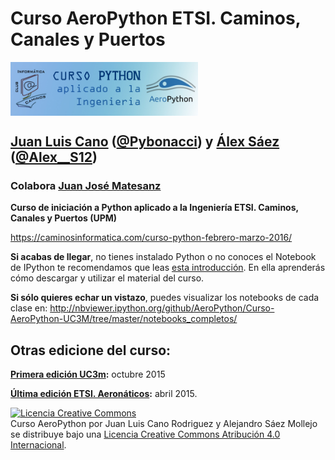 # Curso AeroPython ETSI. Caminos, Canales y Puertos 

<img src="./static/banner-CURSO.jpg" alt="AeroPython" align="center" style="width: 300px;"/>

## [Juan Luis Cano](http://es.linkedin.com/in/juanluiscanor) ([@Pybonacci](https://twitter.com/Pybonacci)) y [Álex Sáez](https://www.linkedin.com/in/alejandrosaezm) ([@Alex__S12](https://twitter.com/Alex__S12))

### Colabora [Juan José Matesanz](https://es.linkedin.com/in/juanjosematesanzsaiz/en) 

__Curso de iniciación a Python aplicado a la Ingeniería ETSI. Caminos, Canales y Puertos (UPM)__

https://caminosinformatica.com/curso-python-febrero-marzo-2016/

__Si acabas de llegar__, no tienes instalado Python o no conoces el Notebook de IPython te recomendamos que leas [esta introducción](http://nbviewer.ipython.org/github/AeroPython/Curso-AeroPython-UC3M/blob/master/notebooks_completos/Clase0_Bienvenido.ipynb). En ella aprenderás cómo descargar y utilizar el material del curso.

__Si sólo quieres echar un vistazo__, puedes visualizar los notebooks de cada clase en:
http://nbviewer.ipython.org/github/AeroPython/Curso-AeroPython-UC3M/tree/master/notebooks_completos/

## Otras edicione del curso:

__[Primera edición UC3m](http://pybonacci.org/2015/09/17/curso-aeropython-en-la-uc3m/):__ octubre 2015

__[Última edición ETSI. Aeronáticos](https://github.com/AeroPython/Curso_AeroPython/tree/master/notebooks_completos):__ abril 2015. 


<a rel="license" href="http://creativecommons.org/licenses/by/4.0/deed.es"><img alt="Licencia Creative Commons" style="border-width:0" src="http://i.creativecommons.org/l/by/4.0/88x31.png" /></a><br /><span xmlns:dct="http://purl.org/dc/terms/" property="dct:title">Curso AeroPython</span> por <span xmlns:cc="http://creativecommons.org/ns#" property="cc:attributionName">Juan Luis Cano Rodriguez y Alejandro Sáez Mollejo</span> se distribuye bajo una <a rel="license" href="http://creativecommons.org/licenses/by/4.0/deed.es">Licencia Creative Commons Atribución 4.0 Internacional</a>.
